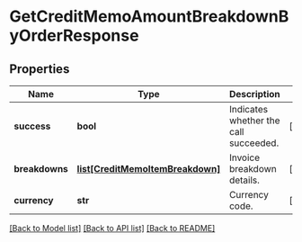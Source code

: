 # GetCreditMemoAmountBreakdownByOrderResponse

## Properties
Name | Type | Description | Notes
------------ | ------------- | ------------- | -------------
**success** | **bool** | Indicates whether the call succeeded.  | [optional] 
**breakdowns** | [**list[CreditMemoItemBreakdown]**](CreditMemoItemBreakdown.md) | Invoice breakdown details. | [optional] 
**currency** | **str** | Currency code. | [optional] 

[[Back to Model list]](../README.md#documentation-for-models) [[Back to API list]](../README.md#documentation-for-api-endpoints) [[Back to README]](../README.md)


